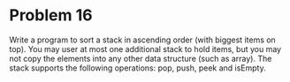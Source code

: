 # Problem 16

Write a program to sort a stack in ascending order (with biggest items on top). You may user at most one additional stack to hold items, but you may not copy the elements into any other data structure (such as array). The stack supports the following operations: pop, push, peek and isEmpty.